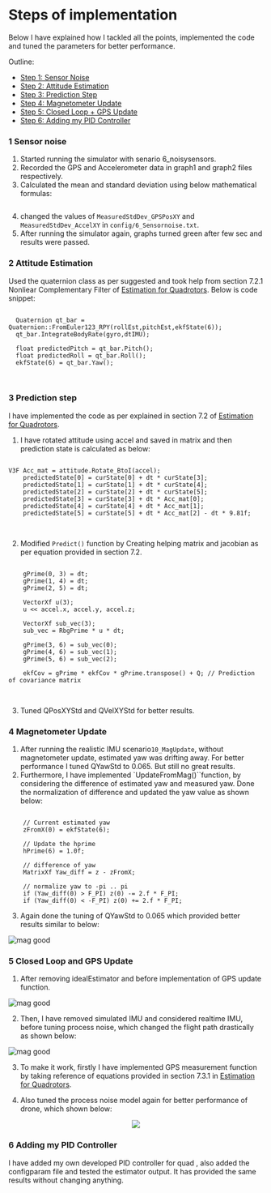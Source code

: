 # Steps of implementation #
Below I have explained how I tackled all the points, implemented the code and tuned the parameters for better performance.

Outline:

- [Step 1: Sensor Noise](#1-Sensor-noise)
- [Step 2: Attitude Estimation](#2-Attitude-Estimation)
- [Step 3: Prediction Step](#3-Prediction-step)
- [Step 4: Magnetometer Update](#4-Magnetometer-Update)
- [Step 5: Closed Loop + GPS Update](#5-Closed-Loop-and-GPS-Update)
- [Step 6: Adding my PID Controller](#6-Adding-my-PID-Controller)

### 1 Sensor noise ###
1. Started running the simulator with senario 6_noisysensors. 
2. Recorded the GPS and Accelerometer data in graph1 and graph2 files respectively.
3. Calculated the mean and standard deviation using below mathematical formulas:
<pre>
<math>
mean = Sum of all points / No of points
Std_dev = pow(sum(pow(point -mean,2))/N,0.5)
</math>
</pre>
4. changed the values of `MeasuredStdDev_GPSPosXY` and `MeasuredStdDev_AccelXY` in `config/6_Sensornoise.txt`.
5. After running the simulator again, graphs turned green after few sec and results were passed.

### 2 Attitude Estimation ###
Used the quaternion class as per suggested and took help from section 7.2.1 Nonliear Complementary Filter of 
[Estimation for Quadrotors](https://www.overleaf.com/read/vymfngphcccj). Below is code snippet:  

<pre><code>
  Quaternion qt_bar = Quaternion::FromEuler123_RPY(rollEst,pitchEst,ekfState(6));
  qt_bar.IntegrateBodyRate(gyro,dtIMU);

  float predictedPitch = qt_bar.Pitch();
  float predictedRoll = qt_bar.Roll();
  ekfState(6) = qt_bar.Yaw();

</code>
</pre>

### 3 Prediction step ###
I have implemented the code as per explained in section 7.2 of [Estimation for Quadrotors](https://www.overleaf.com/read/vymfngphcccj).
1. I have rotated attitude using accel and saved in matrix and then prediction state is calculated as below:

<pre>
<code>
V3F Acc_mat = attitude.Rotate_BtoI(accel);
    predictedState[0] = curState[0] + dt * curState[3];
    predictedState[1] = curState[1] + dt * curState[4];
    predictedState[2] = curState[2] + dt * curState[5];
    predictedState[3] = curState[3] + dt * Acc_mat[0];
    predictedState[4] = curState[4] + dt * Acc_mat[1];
    predictedState[5] = curState[5] + dt * Acc_mat[2] - dt * 9.81f;
    
</code>
</pre>

2. Modified  `Predict()` function by Creating helping matrix and jacobian as per equation provided in section 7.2.

<pre>
<code>
    gPrime(0, 3) = dt;
    gPrime(1, 4) = dt;
    gPrime(2, 5) = dt;

    VectorXf u(3);
    u << accel.x, accel.y, accel.z;

    VectorXf sub_vec(3);
    sub_vec = RbgPrime * u * dt;

    gPrime(3, 6) = sub_vec(0);
    gPrime(4, 6) = sub_vec(1);
    gPrime(5, 6) = sub_vec(2);

    ekfCov = gPrime * ekfCov * gPrime.transpose() + Q; // Prediction of covariance matrix

</code>
</pre>

3. Tuned QPosXYStd and QVelXYStd for better results.

### 4 Magnetometer Update ###
1. After running the realistic IMU scenario`10_MagUpdate`, without magnetometer update, estimated yaw was drifting away.
For better performance I tuned QYawStd to 0.065. But still no great results.
2. Furthermore, I have implemented `UpdateFromMag()``function, by considering the difference of estimated yaw and measured yaw. 
Done the normalization of difference and updated the yaw value as shown below:

<pre><code>
    // Current estimated yaw
    zFromX(0) = ekfState(6);

    // Update the hprime
    hPrime(6) = 1.0f;

    // difference of yaw
    MatrixXf Yaw_diff = z - zFromX;

    // normalize yaw to -pi .. pi
    if (Yaw_diff(0) > F_PI) z(0) -= 2.f * F_PI;
    if (Yaw_diff(0) < -F_PI) z(0) += 2.f * F_PI;
</code></pre>

3. Again done the tuning of QYawStd to 0.065 which provided better results similar to below:

![mag good](images/mag-good-solution.png)

### 5 Closed Loop and GPS Update ###

1. After removing idealEstimator and before implementation of GPS update function.

![mag good](images/Without_GPS_Update.png)

2. Then, I have removed simulated IMU and considered realtime IMU, before tuning process noise, which changed the flight path drastically 
as shown below:

![mag good](images/without_tunning_process_noise_model.png)

3. To make it work, firstly I have implemented GPS measurement function by taking reference of equations provided 
in section 7.3.1 in [Estimation for Quadrotors](https://www.overleaf.com/read/vymfngphcccj).

4. Also tuned the process noise model again for better performance of drone, which shown below:

<pre align="center"><img src="images/Final_output_estimator.gif"/></pre>

### 6 Adding my PID Controller ###
I have added my own developed PID controller for quad , also added the configparam file and tested the estimator output.
It has provided the same results without changing anything.